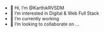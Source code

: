 - 👋 Hi, I’m @KarthikRVSDM
- 👀 I’m interested in Digital & Web Full Stack
- 🌱 I’m currently working
- 💞️ I’m looking to collaborate on ...
  
<!---
KarthikRVSDM/KarthikRVSDM is a ✨ special ✨ repository because its `README.md` (this file) appears on your GitHub profile.
You can click the Preview link to take a look at your changes.
--->
